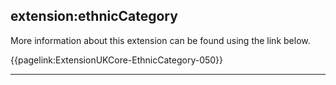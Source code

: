 ## extension:ethnicCategory

More information about this extension can be found using the link below.

{{pagelink:ExtensionUKCore-EthnicCategory-050}}

---
